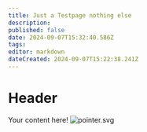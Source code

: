 ```yaml
---
title: Just a Testpage nothing else
description: 
published: false
date: 2024-09-07T15:32:40.586Z
tags: 
editor: markdown
dateCreated: 2024-09-07T15:22:38.241Z
---
```


# Header
Your content here!
![pointer.svg](https://wiki.runeforge.io/icons/pointer.svg)